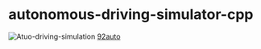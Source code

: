 # autonomous-driving-simulator-cpp

![Atuo-driving-simulation](https://user-images.githubusercontent.com/8930208/153515218-fe22adc0-15c6-4c91-9600-054bcbf25890.gif) [92auto](https://user-images.githubusercontent.com/8930208/153524388-95d3714e-0f00-48e6-a95e-92ac66fc4b05.jpg)

